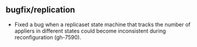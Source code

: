 ## bugfix/replication

* Fixed a bug when a replicaset state machine that tracks the number of
  appliers in different states could become inconsistent during
  reconfiguration (gh-7590).
